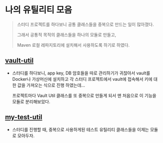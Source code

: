 # 나의 유틸리티 모음

> 스터디 프로젝트를 하다보니 공통 클래스들을 중복으로 만드는 일이 많아졌다.
>
> 그래서 공통적 목적의 클래스들을 하나의 모듈로 만들고,
>
> Maven 로컬 레파지토리에 설치해서 사용하도록 하기로 하였다.



## [vault-util](vault-util)

* 스터디를 하다보니, app key, DB 암호들을 따로 관리하기가 귀찮아서 vault를 Docker나 가상머신에 설치하고 각 스터디 프로젝트에서 vault에 접속해서 키에 대한 값을 가져오는 식으로 진행 하였는데...

  프로젝트마다 Vault Util 클래스를 또 중복으로 만들게 되서 맨 처음으로 이 기능을 모듈로 분리해보았다.



## [my-test-util](my-test-util)

* 스터디를 진행할 때, 중복으로 사용하게된 테스트 유틸리티 클래스들을 이제는 모듈로 모아두자.